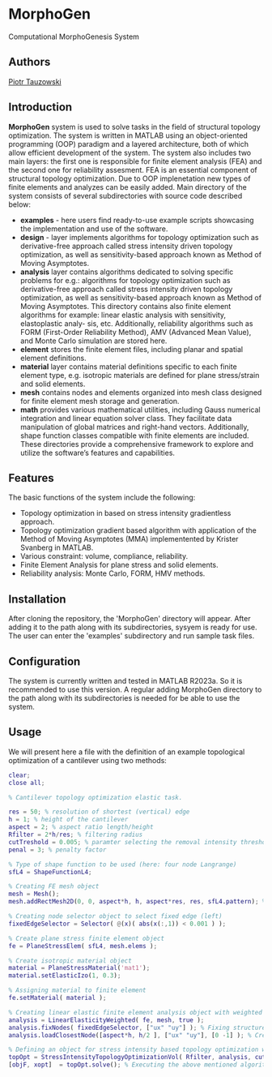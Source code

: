 # MorphoGen

Computational MorphoGenesis System

## Authors
[Piotr Tauzowski](mailto:ptauzow@ippt.pan.pl)

## Introduction
__MorphoGen__ system is used to solve tasks in the field of structural topology optimization. The system is written in MATLAB using an object-oriented programming (OOP) paradigm and a layered architecture, both of which allow efficient development of the system. The system also includes two main layers: the first one is responsible for finite element analysis (FEA) and the second one for reliability assesment. FEA is an essential component of structural topology optimization. Due to OOP implenetation new types of finite elements and analyzes can be easily added. Main directory of the system consists of several subdirectories with source code described below:

* __examples__ - here users find ready-to-use example scripts showcasing the implementation and use of the software.
* __design__ - layer implements algorithms for topology optimization such as derivative-free approach called stress intensity driven topology optimization, as well as sensitivity-based approach known as Method of
Moving Asymptotes.
* __analysis__ layer contains algorithms dedicated to solving specific problems for e.g.: algorithms for topology optimization such as derivative-free approach called stress intensity driven topology optimization, as well as sensitivity-based approach known as Method of Moving Asymptotes. This directory contains also finite element algorithms for example: linear elastic analysis with sensitivity, elastoplastic analy-
sis, etc. Additionally, reliability algorithms such as FORM (First-Order Reliability Method), AMV (Advanced Mean Value), and Monte Carlo simulation are stored here.
* __element__ stores the finite element files, including planar and spatial element definitions.
* __material__ layer contains material definitions specific to each finite element type, e.g. isotropic materials are defined for plane stress/strain and solid elements.
* __mesh__ contains nodes and elements organized into mesh class designed for finite element mesh storage and generation.
* __math__ provides various mathematical utilities, including Gauss numerical integration and linear equation solver class. They facilitate
data manipulation of global matrices and right-hand vectors. Additionally, shape function classes compatible with finite elements are included.
These directories provide a comprehensive framework to explore and utilize the software’s features and capabilities.

## Features
The basic functions of the system include the following:  
* Topology optimization in based on stress intensity gradientless approach.
* Topology optimization gradient based algorithm with application of the Method of Moving Asymptotes (MMA) implementented by Krister Svanberg in MATLAB.
* Various constraint: volume, compliance, reliability.
* Finite Element Analysis for plane stress and solid elements.
* Reliability analysis: Monte Carlo, FORM, HMV methods.

## Installation
After cloning the repository, the 'MorphoGen' directory will appear. After adding it to the path along with its subdirectories, sysyem is ready for use. The user can enter the 'examples' subdirectory and run sample task files.

## Configuration
The system is currently written and tested in MATLAB R2023a. So it is recommended to use this version. A regular adding MorphoGen directory to the path along with its subdirectories is needed for be able to use the system.

## Usage
We will present here a file with the definition of an example topological optimization of a cantilever using two methods:

```matlab
clear;
close all;

% Cantilever topology optimization elastic task.

res = 50; % resolution of shortest (vertical) edge
h = 1; % height of the cantilever
aspect = 2; % aspect ratio length/height
Rfilter = 2*h/res; % filtering radius
cutTreshold = 0.005; % paramter selecting the removal intensity threshold
penal = 3; % penalty factor

% Type of shape function to be used (here: four node Langrange)
sfL4 = ShapeFunctionL4;

% Creating FE mesh object
mesh = Mesh();
mesh.addRectMesh2D(0, 0, aspect*h, h, aspect*res, res, sfL4.pattern); % Generating rectangular mesh ( aspect times h by h )

% Creating node selector object to select fixed edge (left)
fixedEdgeSelector = Selector( @(x)( abs(x(:,1)) < 0.001 ) );

% Create plane stress finite element object
fe = PlaneStressElem( sfL4, mesh.elems );

% Create isotropic material object
material = PlaneStressMaterial('mat1');
material.setElasticIzo(1, 0.3);

% Assigning material to finite element
fe.setMaterial( material );

% Creating linear elastic finite element analysis object with weighted matrix feature, weighted by element density
analysis = LinearElasticityWeighted( fe, mesh, true );
analysis.fixNodes( fixedEdgeSelector, ["ux" "uy"] ); % Fixing structure according to above defined node selector object
analysis.loadClosestNode([aspect*h, h/2 ], ["ux" "uy"], [0 -1] ); % Creating load vector with one node loaded at the middle of right edge

% Defining an object for stress intensity based topology optimization with volume constraint
topOpt = StressIntensityTopologyOptimizationVol( Rfilter, analysis, cutTreshold, penal, 0.4, true );
[objF, xopt]  = topOpt.solve(); % Executing the above mentioned algorithm 
```
